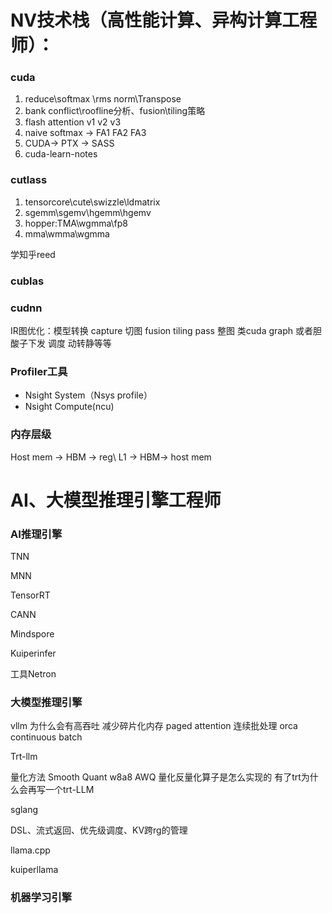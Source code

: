 # NV技术栈（高性能计算、异构计算工程师）：

### cuda

1. reduce\softmax \rms norm\Transpose
2. bank conflict\roofline分析、fusion\tiling策略
3. flash attention v1 v2 v3
4. naive softmax -> FA1 FA2 FA3
5. CUDA-> PTX -> SASS
6. cuda-learn-notes

### cutlass

1. tensorcore\cute\swizzle\ldmatrix
2. sgemm\sgemv\hgemm\hgemv
3. hopper:TMA\wgmma\fp8
4. mma\wmma\wgmma

学知乎reed

### cublas

### cudnn

IR图优化：模型转换 capture 切图 fusion tiling pass 整图 类cuda graph 或者胆酸子下发 调度 动转静等等

### Profiler工具

- Nsight System（Nsys profile）
- Nsight Compute(ncu)

### 内存层级

Host mem -> HBM -> reg\ L1 -> HBM-> host mem

# AI、大模型推理引擎工程师

### AI推理引擎

TNN

MNN

TensorRT

CANN

Mindspore

Kuiperinfer

工具Netron

### 大模型推理引擎

vllm 为什么会有高吞吐 减少碎片化内存 paged attention 连续批处理 orca continuous batch

Trt-llm

量化方法 Smooth Quant w8a8  AWQ 量化反量化算子是怎么实现的 有了trt为什么会再写一个trt-LLM



sglang

DSL、流式返回、优先级调度、KV跨rg的管理

llama.cpp

kuiperllama

### 机器学习引擎